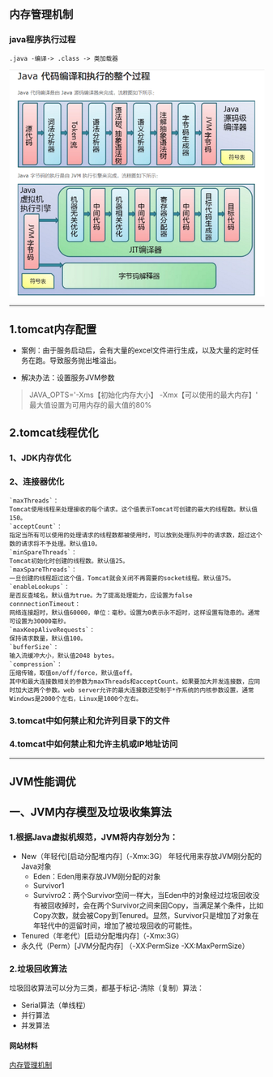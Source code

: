 ## 内存管理机制

### java程序执行过程
    .java -编译-> .class -> 类加载器
![编译流程图](compilerProcess.jpg)

-----------------

## 1.tomcat内存配置
* 案例：由于服务启动后，会有大量的excel文件进行生成，以及大量的定时任务在跑。导致服务抛出堆溢出。

* 解决办法：设置服务JVM参数
> JAVA_OPTS='-Xms【初始化内存大小】 -Xmx【可以使用的最大内存】'
> 最大值设置为可用内存的最大值的80%

## 2.tomcat线程优化
### 1、JDK内存优化
### 2、连接器优化
    `maxThreads`：
    Tomcat使用线程来处理接收的每个请求。这个值表示Tomcat可创建的最大的线程数。默认值150。
    `acceptCount`：
    指定当所有可以使用的处理请求的线程数都被使用时，可以放到处理队列中的请求数，超过这个数的请求将不予处理。默认值10。
    `minSpareThreads`：
    Tomcat初始化时创建的线程数。默认值25。
    `maxSpareThreads`：
    一旦创建的线程超过这个值，Tomcat就会关闭不再需要的socket线程。默认值75。
    `enableLookups`：
    是否反查域名，默认值为true。为了提高处理能力，应设置为false
    connnectionTimeout：
    网络连接超时，默认值60000，单位：毫秒。设置为0表示永不超时，这样设置有隐患的。通常可设置为30000毫秒。
    `maxKeepAliveRequests`：
    保持请求数量，默认值100。
    `bufferSize`：
    输入流缓冲大小，默认值2048 bytes。
    `compression`：
    压缩传输，取值on/off/force，默认值off。
    其中和最大连接数相关的参数为maxThreads和acceptCount。如果要加大并发连接数，应同时加大这两个参数。web server允许的最大连接数还受制于*作系统的内核参数设置，通常Windows是2000个左右，Linux是1000个左右。
### 3.tomcat中如何禁止和允许列目录下的文件
### 4.tomcat中如何禁止和允许主机或IP地址访问

-------------
## JVM性能调优
## 一、JVM内存模型及垃圾收集算法
### 1.根据Java虚拟机规范，JVM将内存划分为：
- New（年轻代)[启动分配堆内存]（-Xmx:3G）
    年轻代用来存放JVM刚分配的Java对象
    - Eden：Eden用来存放JVM刚分配的对象
    - Survivor1
    - Survivro2：两个Survivor空间一样大，当Eden中的对象经过垃圾回收没有被回收掉时，会在两个Survivor之间来回Copy，当满足某个条件，比如Copy次数，就会被Copy到Tenured。显然，Survivor只是增加了对象在年轻代中的逗留时间，增加了被垃圾回收的可能性。
- Tenured（年老代）[启动分配堆内存]（-Xmx:3G）
- 永久代（Perm）[JVM分配内存] （-XX:PermSize -XX:MaxPermSize）

###  2.垃圾回收算法
垃圾回收算法可以分为三类，都基于标记-清除（复制）算法：
- Serial算法（单线程）
- 并行算法
- 并发算法

 #### 网站材料
 [内存管理机制][1]
 
 [1]:  https://www.cnblogs.com/KingIceMou/p/6967129.html